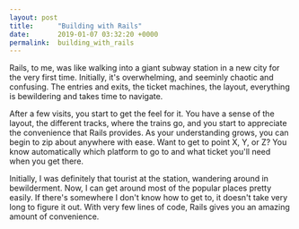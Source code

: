 ```yaml
---
layout: post
title:      "Building with Rails"
date:       2019-01-07 03:32:20 +0000
permalink:  building_with_rails
---
```



Rails, to me, was like walking into a giant subway station in a new city for the very first time.  Initially, it's overwhelming, and seeminly chaotic and confusing.  The entries and exits, the ticket machines, the layout, everything is bewildering and takes time to navigate.  

After a few visits, you start to get the feel for it.  You have a sense of the layout, the different tracks, where the trains go, and you start to appreciate the convenience that Rails provides.  As your understanding grows, you can begin to zip about anywhere with ease.  Want to get to point X, Y, or Z?  You know automatically which platform to go to and what ticket you'll need when you get there.

Initially, I was definitely that tourist at the station, wandering around in bewilderment.  Now, I can get around most of the popular places pretty easily.  If there's somewhere I don't know how to get to, it doesn't take very long to figure it out.  With very few lines of code, Rails gives you an amazing amount of convenience.



